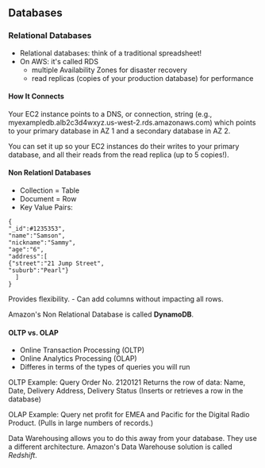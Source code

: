## Databases 
### Relational Databases
- Relational databases: think of a traditional spreadsheet!
- On AWS: it's called RDS
	- multiple Availability Zones for disaster recovery
	- read replicas (copies of your production database) for performance

#### How It Connects
Your EC2 instance points to a DNS, or connection, string (e.g., myexampledb.alb2c3d4wxyz.us-west-2.rds.amazonaws.com) which points to your primary database in AZ 1 and a secondary database in AZ 2.

You can set it up so your EC2 instances do their writes to your primary database, and all their reads from the read replica (up to 5 copies!).

#### Non Relationl Databases
- Collection = Table
- Document = Row
- Key Value Pairs:

```
{ 
"_id":#1235353",
"name":"Samson",
"nickname":"Sammy",
"age":"6",
"address":[
{"street":"21 Jump Street",
"suburb":"Pearl"}
  ]
}
```

Provides flexibility. 
	- Can add columns without impacting all rows.

Amazon's Non Relational Database is called **DynamoDB**. 

#### OLTP vs. OLAP
- Online Transaction Processing (OLTP)
- Online Analytics Processing (OLAP)
- Differes in terms of the types of queries you will run

OLTP Example:
Query Order No. 2120121
Returns the row of data: Name, Date, Delivery Address, Delivery Status
(Inserts or retrieves a row in the database)

OLAP Example:
Query net profit for EMEA and Pacific for the Digital Radio Product. 
(Pulls in large numbers of records.)

Data Warehousing allows you to do this away from your database. They use a different architecture.
Amazon's Data Warehouse solution is called _Redshift_.
